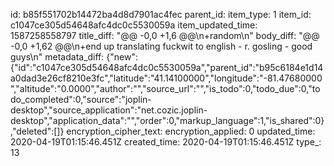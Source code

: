 id: b85f551702b14472ba4d8d7901ac4fec
parent_id: 
item_type: 1
item_id: c1047ce305d54648afc4dc0c5530059a
item_updated_time: 1587258558797
title_diff: "@@ -0,0 +1,6 @@\n+random\n"
body_diff: "@@ -0,0 +1,62 @@\n+end up translating fuckwit to english - r. gosling - good guys\n"
metadata_diff: {"new":{"id":"c1047ce305d54648afc4dc0c5530059a","parent_id":"b95c6184e1d14a0dad3e26cf8210e3fc","latitude":"41.14100000","longitude":"-81.47680000","altitude":"0.0000","author":"","source_url":"","is_todo":0,"todo_due":0,"todo_completed":0,"source":"joplin-desktop","source_application":"net.cozic.joplin-desktop","application_data":"","order":0,"markup_language":1,"is_shared":0},"deleted":[]}
encryption_cipher_text: 
encryption_applied: 0
updated_time: 2020-04-19T01:15:46.451Z
created_time: 2020-04-19T01:15:46.451Z
type_: 13